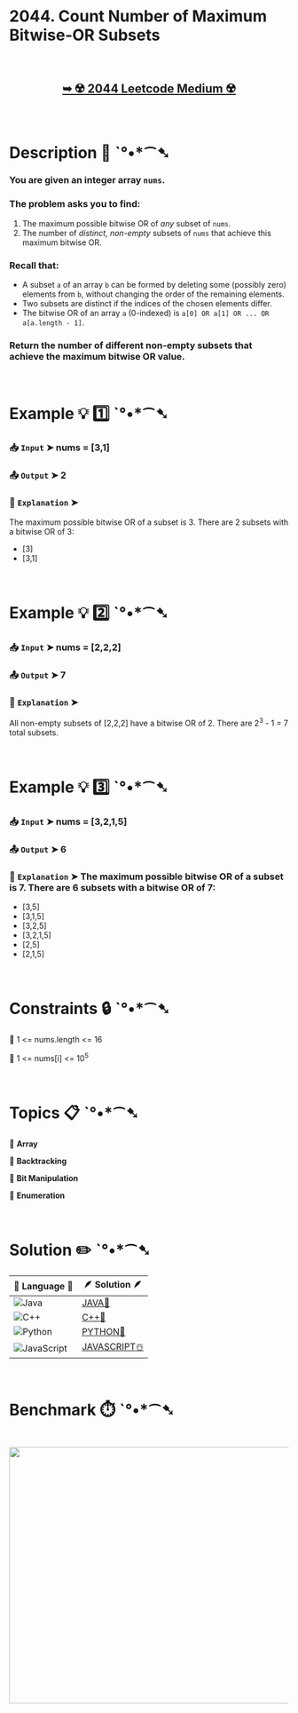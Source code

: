 # 2044. Count Number of Maximum Bitwise-OR Subsets

</br>

<h2 align="center"> 

<a href="https://leetcode.com/problems/count-number-of-maximum-bitwise-or-subsets/description/?envType=daily-question&envId=2025-07-28"><strong>➥ ☢️ 2044 Leetcode Medium ☢️ </strong></a>
</h2>

</br>

# Description 📜 ˋ°•*⁀➷

### You are given an integer array `nums`.

### The problem asks you to find:

1. The maximum possible bitwise OR of *any* subset of `nums`.
2. The number of *distinct, non-empty* subsets of `nums` that achieve this maximum bitwise OR.

### Recall that:

- A subset `a` of an array `b` can be formed by deleting some (possibly zero) elements from `b`, without changing the order of the remaining elements.
- Two subsets are distinct if the indices of the chosen elements differ.
- The bitwise OR of an array `a` (0-indexed) is `a[0] OR a[1] OR ... OR a[a.length - 1]`.

### Return the number of different non-empty subsets that achieve the maximum bitwise OR value.

</br>

# Example 💡 1️⃣ ˋ°•*⁀➷

  ### 📥 `Input`  ➤ nums = [3,1]

  ### 📤 `Output`  ➤ 2

  ### 🔦 `Explanation`  ➤
The maximum possible bitwise OR of a subset is 3. There are 2 subsets with a bitwise OR of 3:

- [3]
- [3,1]

</br>

# Example 💡 2️⃣ ˋ°•*⁀➷

  ### 📥 `Input` ➤ nums = [2,2,2]

  ### 📤 `Output`  ➤ 7

  ### 🔦 `Explanation` ➤
All non-empty subsets of [2,2,2] have a bitwise OR of 2. There are 2<sup>3</sup> - 1 = 7 total subsets.

</br>

# Example 💡 3️⃣ ˋ°•*⁀➷

  ### 📥 `Input` ➤ nums = [3,2,1,5]

  ### 📤 `Output`  ➤ 6

  ### 🔦 `Explanation` ➤ The maximum possible bitwise OR of a subset is 7. There are 6 subsets with a bitwise OR of 7:

- [3,5]
- [3,1,5]
- [3,2,5]
- [3,2,1,5]
- [2,5]
- [2,1,5]

</br>

# Constraints 🔒 ˋ°•*⁀➷

🔹 1 <= nums.length <= 16 </br>

🔹 1 <= nums[i] <= 10<sup>5</sup> </br>

</br>

# Topics 📋 ˋ°•*⁀➷

🔸 **Array**  </br>

🔸 **Backtracking**  </br>

🔸 **Bit Manipulation**  </br>

🔸 **Enumeration**  </br>

</br>

# Solution ✏️ ˋ°•*⁀➷

| 📒 Language 📒  | 🪶 Solution 🪶 |
| ------------- | ------------- |
|  ![Java](https://img.shields.io/badge/java-%23ED8B00.svg?style=for-the-badge&logo=openjdk&logoColor=white)  | [JAVA🍁]() |
|  ![C++](https://img.shields.io/badge/c++-%2300599C.svg?style=for-the-badge&logo=c%2B%2B&logoColor=white)  | [C++🎲]()  |
|  ![Python](https://img.shields.io/badge/python-3670A0?style=for-the-badge&logo=python&logoColor=ffdd54)    | [PYTHON🍰]() |
| ![JavaScript](https://img.shields.io/badge/javascript-%23323330.svg?style=for-the-badge&logo=javascript&logoColor=%23F7DF1E)   | [JAVASCRIPT☃️]() |

</br>

# Benchmark ⏱️ ˋ°•*⁀➷

<h1  align="center" >

<img src ="" width = "700px" height="462px" />

</h1>
